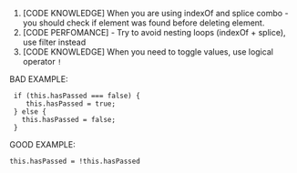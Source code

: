 1. [CODE KNOWLEDGE] When you are using indexOf and splice combo - you should check if element was found before deleting element.
2. [CODE PERFOMANCE] - Try to avoid nesting loops (indexOf + splice), use filter instead
3. [CODE KNOWLEDGE] When you need to toggle values, use logical operator `!`

BAD EXAMPLE:
```
 if (this.hasPassed === false) {
    this.hasPassed = true;
 } else {
   this.hasPassed = false;
 }
```

GOOD EXAMPLE:
```
this.hasPassed = !this.hasPassed
```
